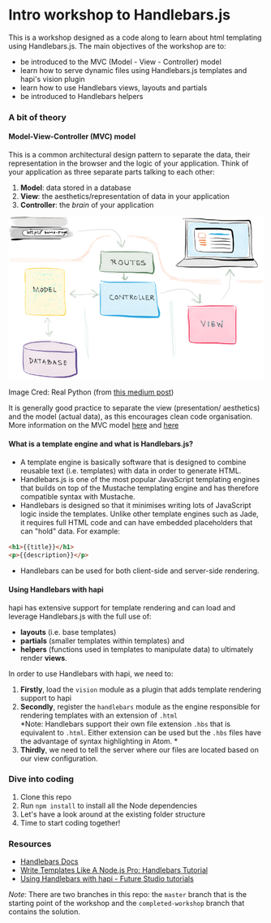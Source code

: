 # Intro workshop to Handlebars.js

This is a workshop designed as a code along to learn about html templating using Handlebars.js.
The main objectives of the workshop are to:
- be introduced to the MVC (Model - View - Controller) model
- learn how to serve dynamic files using Handlebars.js templates and hapi's vision plugin
- learn how to use Handlebars views, layouts and partials
- be introduced to Handlebars helpers

### A bit of theory
#### Model-View-Controller (MVC) model
This is a common architectural design pattern to separate the data, their representation in the browser and the logic of your application. Think of your application as three separate parts talking to each other:
1. **Model**: data stored in a database
1. **View**: the aesthetics/representation of data in your application
1. **Controller**: the *brain* of your application

![A diagram of the MVC model](mvc-diagram.png)

Image Cred: Real Python (from [this medium post](https://medium.freecodecamp.com/model-view-controller-mvc-explained-through-ordering-drinks-at-the-bar-efcba6255053#.3autr7o1d))

It is generally good practice to separate the view (presentation/ aesthetics) and the model (actual data), as this encourages clean code organisation. More information on the MVC model [here](https://en.wikipedia.org/wiki/Model%E2%80%93view%E2%80%93controller) and [here](https://medium.freecodecamp.com/model-view-controller-mvc-explained-through-ordering-drinks-at-the-bar-efcba6255053#.3autr7o1d)

#### What is a template engine and what is Handlebars.js?
- A template engine is basically software that is designed to combine reusable text (i.e. templates) with data in order to generate HTML.
- Handlebars.js is one of the most popular JavaScript templating engines that builds on top of the Mustache templating engine and has therefore compatible syntax with Mustache.
- Handlebars is designed so that it minimises writing lots of JavaScript logic inside the templates. Unlike other template engines such as Jade, it requires full HTML code and can have embedded placeholders that can "hold" data. For example:
```html
<h1>{{title}}</h1>
<p>{{description}}</p>
```
- Handlebars can be used for both client-side and server-side rendering.

#### Using Handlebars with hapi
hapi has extensive support for template rendering and can load and leverage Handlebars.js with the full use of:
- **layouts** (i.e. base templates)
- **partials** (smaller templates within templates) and
- **helpers** (functions used in templates to manipulate data) to ultimately render **views**.

In order to use Handlebars with hapi, we need to:
1. **Firstly**, load the `vision` module as a plugin that adds template rendering support to hapi
2. **Secondly**, register the `handlebars` module as the engine responsible for rendering templates with an extension of `.html`  
*Note: Handlebars support their own file extension `.hbs` that is equivalent to `.html`. Either extension can be used but the `.hbs` files have the advantage of syntax highlighting in Atom. *
3. **Thirdly**, we need to tell the server where our files are located based on our view configuration.

### Dive into coding
1. Clone this repo
1. Run `npm install` to install all the Node dependencies
1. Let's have a look around at the existing folder structure
1. Time to start coding together!

### Resources
- [Handlebars Docs](http://handlebarsjs.com/)
- [Write Templates Like A Node.js Pro: Handlebars Tutorial](https://webapplog.com/handlebars/)
- [Using Handlebars with hapi - Future Studio tutorials](https://futurestud.io/tutorials/how-to-create-a-dynamic-handlebars-layout-template-in-hapijs)

*Note*:
There are two branches in this repo: the `master` branch that is the starting point of the workshop and the `completed-workshop` branch that contains the solution.
